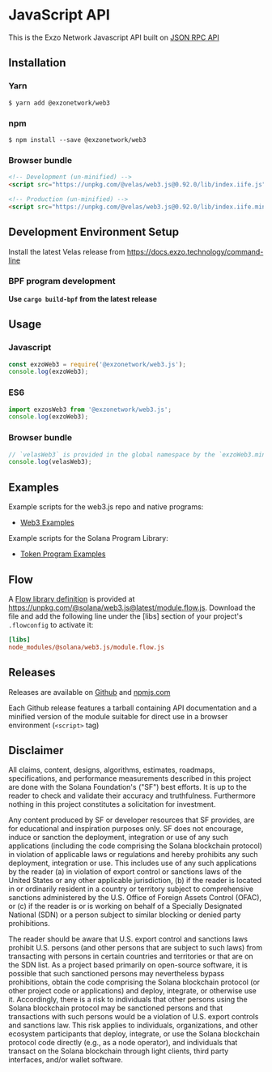 
# JavaScript API

This is the Exzo Network Javascript API built on [JSON RPC API](https://docs.exzo.technology/developing-on-native-exzo/clients)

## Installation

### Yarn

```
$ yarn add @exzonetwork/web3
```

### npm

```
$ npm install --save @exzonetwork/web3
```

### Browser bundle

```html
<!-- Development (un-minified) -->
<script src="https://unpkg.com/@velas/web3.js@0.92.0/lib/index.iife.js"></script>

<!-- Production (un-minified) -->
<script src="https://unpkg.com/@velas/web3.js@0.92.0/lib/index.iife.min.js"></script>
```

## Development Environment Setup

Install the latest Velas release from https://docs.exzo.technology/command-line

### BPF program development

**Use `cargo build-bpf` from the latest release**

## Usage

### Javascript

```js
const exzoWeb3 = require('@exzonetwork/web3.js');
console.log(exzoWeb3);
```

### ES6

```js
import exzosWeb3 from '@exzonetwork/web3.js';
console.log(exzoWeb3);
```

### Browser bundle

```js
// `velasWeb3` is provided in the global namespace by the `exzoWeb3.min.js` script bundle.
console.log(velasWeb3);
```
## Examples

Example scripts for the web3.js repo and native programs:

- [Web3 Examples](./examples)

Example scripts for the Solana Program Library:

- [Token Program Examples](https://github.com/solana-labs/solana-program-library/tree/master/token/js/examples)

## Flow

A [Flow library definition](https://flow.org/en/docs/libdefs/) is provided at
https://unpkg.com/@solana/web3.js@latest/module.flow.js.
Download the file and add the following line under the [libs] section of your project's `.flowconfig` to
activate it:

```ini
[libs]
node_modules/@solana/web3.js/module.flow.js
```

## Releases
Releases are available on [Github](https://github.com/velas/web3.js/releases)
and [npmjs.com](https://www.npmjs.com/package/@exzonetwork/web3.js)

Each Github release features a tarball containing API documentation and a
minified version of the module suitable for direct use in a browser environment
(`<script>` tag)

## Disclaimer

All claims, content, designs, algorithms, estimates, roadmaps,
specifications, and performance measurements described in this project
are done with the Solana Foundation's ("SF") best efforts. It is up to
the reader to check and validate their accuracy and truthfulness.
Furthermore nothing in this project constitutes a solicitation for
investment.

Any content produced by SF or developer resources that SF provides, are
for educational and inspiration purposes only. SF does not encourage,
induce or sanction the deployment, integration or use of any such
applications (including the code comprising the Solana blockchain
protocol) in violation of applicable laws or regulations and hereby
prohibits any such deployment, integration or use. This includes use of
any such applications by the reader (a) in violation of export control
or sanctions laws of the United States or any other applicable
jurisdiction, (b) if the reader is located in or ordinarily resident in
a country or territory subject to comprehensive sanctions administered
by the U.S. Office of Foreign Assets Control (OFAC), or (c) if the
reader is or is working on behalf of a Specially Designated National
(SDN) or a person subject to similar blocking or denied party
prohibitions.

The reader should be aware that U.S. export control and sanctions laws
prohibit U.S. persons (and other persons that are subject to such laws)
from transacting with persons in certain countries and territories or
that are on the SDN list. As a project based primarily on open-source
software, it is possible that such sanctioned persons may nevertheless
bypass prohibitions, obtain the code comprising the Solana blockchain
protocol (or other project code or applications) and deploy, integrate,
or otherwise use it. Accordingly, there is a risk to individuals that
other persons using the Solana blockchain protocol may be sanctioned
persons and that transactions with such persons would be a violation of
U.S. export controls and sanctions law. This risk applies to
individuals, organizations, and other ecosystem participants that
deploy, integrate, or use the Solana blockchain protocol code directly
(e.g., as a node operator), and individuals that transact on the Solana
blockchain through light clients, third party interfaces, and/or wallet
software.
